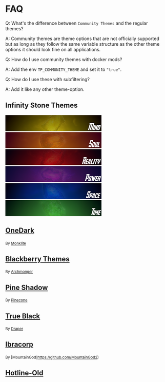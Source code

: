 
# FAQ

Q: What's the difference between `Community Themes` and the regular themes?

A: Community themes are theme options that are not officially supported but as long as they follow the same variable structure as the other theme options it should look fine on all applications.

Q: How do I use community themes with docker mods?

A: Add the env `TP_COMMUNITY_THEME` and set it to `"true"`.

Q: How do I use these with subfiltering?

A: Add it like any other theme-option.

## Infinity Stone Themes

<a href="/community-themes/infinity-stone-themes/mind/"><img src="/community-themes/infinity-stone-themes/mind_banner_small.png"/></a>
<a href="/community-themes/infinity-stone-themes/soul/"><img src="/community-themes/infinity-stone-themes/soul_banner_small.png"/></a>
<a href="/community-themes/infinity-stone-themes/reality/"><img src="/community-themes/infinity-stone-themes/reality_banner_small.png"/></a>
<a href="/community-themes/infinity-stone-themes/power/"><img src="/community-themes/infinity-stone-themes/power_banner_small.png"/></a>
<a href="/community-themes/infinity-stone-themes/space/"><img src="/community-themes/infinity-stone-themes/space_banner_small.png"/></a>
<a href="/community-themes/infinity-stone-themes/time/"><img src="/community-themes/infinity-stone-themes/time_banner_small.png"/></a>

## [OneDark](/community-themes/onedark/)

<small> By [Monklite](https://github.com/Monklite) </small>

## [Blackberry Themes](/community-themes/blackberry-themes)

<small> By [Archmonger](https://github.com/Archmonger/Blackberry-Themes) </small>

## [Pine Shadow](/community-themes/pine-shadow)

<small> By [Pinecone](https://github.com/Pinezerka) </small>

## [True Black](/community-themes/trueblack)

<small> By [Draper](https://github.com/Drapersniper) </small>

## [Ibracorp](/community-themes/ibracorp)

<small> By [MountainGod]https://github.com/MountainGod2) </small>

## [Hotline-Old](/community-themes/hotline-old/)

